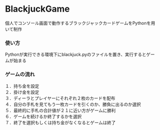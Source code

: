 # BlackjuckGame
個人でコンソール画面で動作するブラックジャックカードゲームをPythonを用いて制作

### 使い方
Pythonが実行できる環境下にblackjuck.pyのファイルを置き、実行するとゲームが始まる

### ゲームの流れ
 １．持ち金を設定<br>
 ２．掛け金を設定<br>
 ３．ディーラとプレイヤーにそれぞれ２枚のカードを配布<br>
 ４．自分の手札を見てもう一枚カードを引くのか、勝負に出るのか選択<br>
 ５．最終的に手札の合計値が２１に近い方がゲームに勝利<br>
 ６．ゲームを続けるか終了するかを選択<br>
 ７．終了を選択もしくは持ち金がなくなるとゲームは終了<br>
